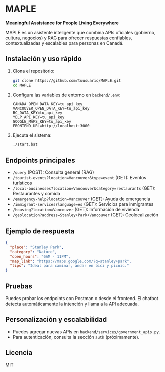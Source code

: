 # MAPLE

**Meaningful Assistance for People Living Everywhere**

MAPLE es un asistente inteligente que combina APIs oficiales (gobierno, cultura, negocios) y RAG para ofrecer respuestas confiables, contextualizadas y escalables para personas en Canadá.

## Instalación y uso rápido

1. Clona el repositorio:
   ```bash
   git clone https://github.com/tuusuario/MAPLE.git
   cd MAPLE
   ```
2. Configura las variables de entorno en `backend/.env`:
   ```env
   CANADA_OPEN_DATA_KEY=tu_api_key
   VANCOUVER_OPEN_DATA_KEY=tu_api_key
   BC_DATA_KEY=tu_api_key
   YELP_API_KEY=tu_api_key
   GOOGLE_MAPS_KEY=tu_api_key
   FRONTEND_URL=http://localhost:3000
   ```
3. Ejecuta el sistema:
   ```bash
   ./start.bat
   ```

## Endpoints principales

- `/query` (POST): Consulta general (RAG)
- `/tourist-events?location=Vancouver&type=event` (GET): Eventos turísticos
- `/local-businesses?location=Vancouver&category=restaurants` (GET): Restaurantes y comida
- `/emergency-help?location=Vancouver` (GET): Ayuda de emergencia
- `/immigrant-services?language=es` (GET): Servicios para inmigrantes
- `/housing?location=Vancouver` (GET): Información de vivienda
- `/geolocation?address=Stanley+Park+Vancouver` (GET): Geolocalización

## Ejemplo de respuesta
```json
{
  "place": "Stanley Park",
  "category": "Nature",
  "open_hours": "6AM - 11PM",
  "map_link": "https://maps.google.com/?q=stanley+park",
  "tips": "Ideal para caminar, andar en bici y picnic."
}
```

## Pruebas
Puedes probar los endpoints con Postman o desde el frontend. El chatbot detecta automáticamente la intención y llama a la API adecuada.

## Personalización y escalabilidad
- Puedes agregar nuevas APIs en `backend/services/government_apis.py`.
- Para autenticación, consulta la sección `auth` (próximamente).

## Licencia
MIT 